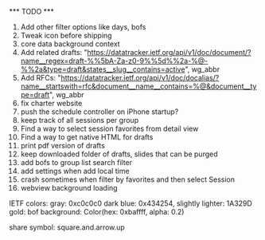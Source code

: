 *** TODO ***

1. Add other filter options like days, bofs
2. Tweak icon before shipping
3. core data background context
4. Add related drafts: "https://datatracker.ietf.org/api/v1/doc/document/?name__regex=draft-%%5bA-Za-z0-9%%5d%%2a-%@-%%2a&type=draft&states__slug__contains=active", wg_abbr
5. Add RFCs: "https://datatracker.ietf.org/api/v1/doc/docalias/?name__startswith=rfc&document__name__contains=%@&document__type=draft", wg_abbr
6. fix charter website
7. push the schedule controller on iPhone startup?
8. keep track of all sessions per group
9. Find a way to select session favorites from detail view
10. Find a way to get native HTML for drafts
11. print pdf version of drafts
12. keep downloaded folder of drafts, slides that can be purged
13. add bofs to group list search filter
14. add settings when add local time
15. crash sometimes when filter by favorites and then select Session
16. webview background loading

IETF colors:
	gray: 0xc0c0c0
	dark blue: 0x434254, slightly lighter: 1A329D
	gold: 
	bof background: Color(hex: 0xbaffff, alpha: 0.2)

share symbol: square.and.arrow.up
